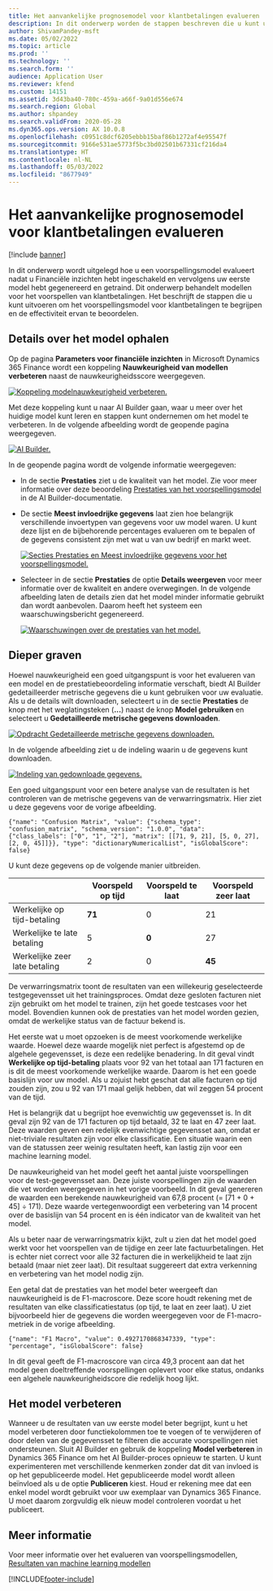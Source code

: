 ```yaml
---
title: Het aanvankelijke prognosemodel voor klantbetalingen evalueren
description: In dit onderwerp worden de stappen beschreven die u kunt uitvoeren om het voorspellingsmodel voor klantbetalingen te begrijpen en de effectiviteit ervan te beoordelen.
author: ShivamPandey-msft
ms.date: 05/02/2022
ms.topic: article
ms.prod: ''
ms.technology: ''
ms.search.form: ''
audience: Application User
ms.reviewer: kfend
ms.custom: 14151
ms.assetid: 3d43ba40-780c-459a-a66f-9a01d556e674
ms.search.region: Global
ms.author: shpandey
ms.search.validFrom: 2020-05-28
ms.dyn365.ops.version: AX 10.0.8
ms.openlocfilehash: c0951c8dcf6205ebbb15baf86b1272af4e95547f
ms.sourcegitcommit: 9166e531ae5773f5bc3bd02501b67331cf216da4
ms.translationtype: HT
ms.contentlocale: nl-NL
ms.lasthandoff: 05/03/2022
ms.locfileid: "8677949"
---
```

# <a name="evaluate-the-initial-customer-payment-prediction-model"></a>Het aanvankelijke prognosemodel voor klantbetalingen evalueren

[!include [banner](../includes/banner.md)]

In dit onderwerp wordt uitgelegd hoe u een voorspellingsmodel evalueert nadat u Financiële inzichten hebt ingeschakeld en vervolgens uw eerste model hebt gegenereerd en getraind. Dit onderwerp behandelt modellen voor het voorspellen van klantbetalingen. Het beschrijft de stappen die u kunt uitvoeren om het voorspellingsmodel voor klantbetalingen te begrijpen en de effectiviteit ervan te beoordelen.

## <a name="getting-details-about-the-model"></a>Details over het model ophalen

Op de pagina **Parameters voor financiële inzichten** in Microsoft Dynamics 365 Finance wordt een koppeling **Nauwkeurigheid van modellen verbeteren** naast de nauwkeurigheidsscore weergegeven.

[![Koppeling modelnauwkeurigheid verbeteren.](./media/prediction-model.png)](./media/prediction-model.png)

Met deze koppeling kunt u naar AI Builder gaan, waar u meer over het huidige model kunt leren en stappen kunt ondernemen om het model te verbeteren. In de volgende afbeelding wordt de geopende pagina weergegeven.

[![AI Builder.](./media/what-to-predict.png)](./media/what-to-predict.png)

In de geopende pagina wordt de volgende informatie weergegeven:

- In de sectie **Prestaties** ziet u de kwaliteit van het model. Zie voor meer informatie over deze beoordeling [Prestaties van het voorspellingsmodel](/ai-builder/prediction-performance) in de AI Builder-documentatie.
- De sectie **Meest invloedrijke gegevens** laat zien hoe belangrijk verschillende invoertypen van gegevens voor uw model waren. U kunt deze lijst en de bijbehorende percentages evalueren om te bepalen of de gegevens consistent zijn met wat u van uw bedrijf en markt weet.

    [![Secties Prestaties en Meest invloedrijke gegevens voor het voorspellingsmodel.](./media/models.png)](./media/models.png)

- Selecteer in de sectie **Prestaties** de optie **Details weergeven** voor meer informatie over de kwaliteit en andere overwegingen. In de volgende afbeelding laten de details zien dat het model minder informatie gebruikt dan wordt aanbevolen. Daarom heeft het systeem een waarschuwingsbericht gegenereerd.

    [![Waarschuwingen over de prestaties van het model.](./media/details.png)](./media/details.png)

## <a name="digging-deeper"></a>Dieper graven

Hoewel nauwkeurigheid een goed uitgangspunt is voor het evalueren van een model en de prestatiebeoordeling informatie verschaft, biedt AI Builder gedetailleerder metrische gegevens die u kunt gebruiken voor uw evaluatie. Als u de details wilt downloaden, selecteert u in de sectie **Prestaties** de knop met het weglatingsteken (**...**) naast de knop **Model gebruiken** en selecteert u **Gedetailleerde metrische gegevens downloaden**.

[![Opdracht Gedetailleerde metrische gegevens downloaden.](./media/performance.png)](./media/performance.png)

In de volgende afbeelding ziet u de indeling waarin u de gegevens kunt downloaden.

[![Indeling van gedownloade gegevens.](./media/data-format.png)](./media/data-format.png)

Een goed uitgangspunt voor een betere analyse van de resultaten is het controleren van de metrische gegevens van de verwarringsmatrix. Hier ziet u deze gegevens voor de vorige afbeelding.

`{"name": "Confusion Matrix", "value": {"schema_type": "confusion_matrix", "schema_version": "1.0.0", "data": {"class_labels": ["0", "1", "2"], "matrix": [[71, 9, 21], [5, 0, 27], [2, 0, 45]]}}, "type": "dictionaryNumericalList", "isGlobalScore": false}`

U kunt deze gegevens op de volgende manier uitbreiden.

| &nbsp;                   | Voorspeld op tijd | Voorspeld te laat | Voorspeld zeer laat |
|--------------------------|-------------------|----------------|---------------------|
| Werkelijke op tijd-betaling   | **71**            | 0              | 21                  |
| Werkelijke te late betaling      | 5                 | **0**          | 27                  |
| Werkelijke zeer late betaling | 2                 | 0              | **45**              |

De verwarringsmatrix toont de resultaten van een willekeurig geselecteerde testgegevensset uit het trainingsproces. Omdat deze gesloten facturen niet zijn gebruikt om het model te trainen, zijn het goede testcases voor het model. Bovendien kunnen ook de prestaties van het model worden gezien, omdat de werkelijke status van de factuur bekend is.

Het eerste wat u moet opzoeken is de meest voorkomende werkelijke waarde. Hoewel deze waarde mogelijk niet perfect is afgestemd op de algehele gegevensset, is deze een redelijke benadering. In dit geval vindt **Werkelijke op tijd-betaling** plaats voor 92 van het totaal aan 171 facturen en is dit de meest voorkomende werkelijke waarde. Daarom is het een goede basislijn voor uw model. Als u zojuist hebt geschat dat alle facturen op tijd zouden zijn, zou u 92 van 171 maal gelijk hebben, dat wil zeggen 54 procent van de tijd.

Het is belangrijk dat u begrijpt hoe evenwichtig uw gegevensset is. In dit geval zijn 92 van de 171 facturen op tijd betaald, 32 te laat en 47 zeer laat. Deze waarden geven een redelijk evenwichtige gegevensset aan, omdat er niet-triviale resultaten zijn voor elke classificatie. Een situatie waarin een van de statussen zeer weinig resultaten heeft, kan lastig zijn voor een machine learning model.

De nauwkeurigheid van het model geeft het aantal juiste voorspellingen voor de test-gegevensset aan. Deze juiste voorspellingen zijn de waarden die vet worden weergegeven in het vorige voorbeeld. In dit geval genereren de waarden een berekende nauwkeurigheid van 67,8 procent (= \[71 + 0 + 45\] ÷ 171). Deze waarde vertegenwoordigt een verbetering van 14 procent over de basislijn van 54 procent en is één indicator van de kwaliteit van het model.

Als u beter naar de verwarringsmatrix kijkt, zult u zien dat het model goed werkt voor het voorspellen van de tijdige en zeer late factuurbetalingen. Het is echter niet correct voor alle 32 facturen die in werkelijkheid te laat zijn betaald (maar niet zeer laat). Dit resultaat suggereert dat extra verkenning en verbetering van het model nodig zijn.

Een getal dat de prestaties van het model beter weergeeft dan nauwkeurigheid is de F1-macroscore. Deze score houdt rekening met de resultaten van elke classificatiestatus (op tijd, te laat en zeer laat). U ziet bijvoorbeeld hier de gegevens die worden weergegeven voor de F1-macro-metriek in de vorige afbeelding.

`{"name": "F1 Macro", "value": 0.4927170868347339, "type": "percentage", "isGlobalScore": false}`

In dit geval geeft de F1-macroscore van circa 49,3 procent aan dat het model geen doeltreffende voorspellingen oplevert voor elke status, ondanks een algehele nauwkeurigheidscore die redelijk hoog lijkt.

## <a name="improving-the-model"></a>Het model verbeteren

Wanneer u de resultaten van uw eerste model beter begrijpt, kunt u het model verbeteren door functiekolommen toe te voegen of te verwijderen of door delen van de gegevensset te filteren die accurate voorspellingen niet ondersteunen. Sluit AI Builder en gebruik de koppeling **Model verbeteren** in Dynamics 365 Finance om het AI Builder-proces opnieuw te starten. U kunt experimenteren met verschillende kenmerken zonder dat dit van invloed is op het gepubliceerde model. Het gepubliceerde model wordt alleen beïnvloed als u de optie **Publiceren** kiest. Houd er rekening mee dat een enkel model wordt gebruikt voor uw exemplaar van Dynamics 365 Finance. U moet daarom zorgvuldig elk nieuw model controleren voordat u het publiceert.

## <a name="for-more-information"></a>Meer informatie

Voor meer informatie over het evalueren van voorspellingsmodellen, [Resultaten van machine learning modellen](confusion-matrix.md)

[!INCLUDE[footer-include](../../includes/footer-banner.md)]
